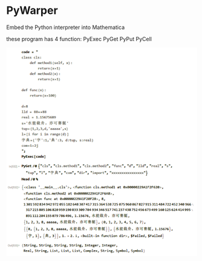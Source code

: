 # PyWarper
Embed the Python interpreter into Mathematica

these program has 4 function:
PyExec
PyGet
PyPut
PyCell

![image](https://github.com/haitunzaisaipao/PyWarper/blob/master/sdasdwqeqxzcxzc.png)
